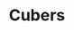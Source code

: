 ---
title: Cubers
crosslinks:
- BigfootTouchedMe
- livven
- xkcd
- tippr
- AskReddit
- all
- intj
- place
- topppits
- unexpectedfactorial
- tifu
- Enhancement
- Peeler
- OutOfTheLoop
- gatekeeping
- Jokes
- UtahJazz
- Throwers
- theydidntdothemath
- Yau
---